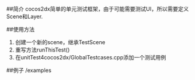 ##简介
cocos2dx简单的单元测试框架，由于可能需要测试UI，所以需要定义Scene和Layer.

##使用方法
1. 创建一个新的scene，继承TestScene
3. 重写方法runThisTest()
4. 在unitTest4cocos2dx/GlobalTestcases.cpp添加一个测试用例

##例子
	/examples

